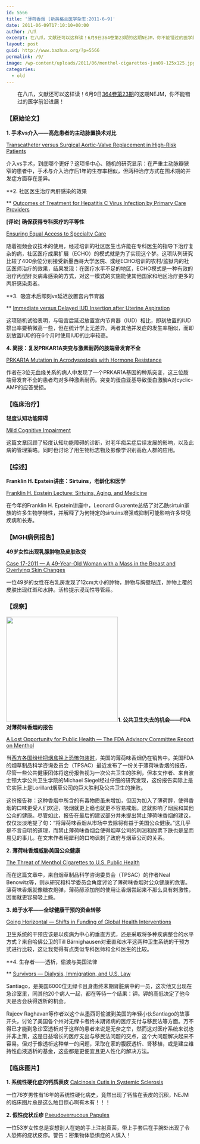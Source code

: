 ```yaml
---
id: 5566
title: '薄荷香烟 [新英格兰医学杂志:2011-6-9]'
date: 2011-06-09T17:10:10+00:00
author: 八爪
excerpt: 在八爪，文献还可以这样读！6月9日364卷第23期的这期NEJM，你不能错过的医学前沿进展！
layout: post
guid: http://www.bazhua.org/?p=5566
permalink: /9/
image: /wp-content/uploads/2011/06/menthol-cigarettes-jan09-125x125.jpg
categories:
  - old
---
```

<p style="padding-left: 30px;">
  在八爪，文献还可以这样读！6月9日<a href="http://www.nejm.org/toc/nejm/364/23" target="_self">364卷第23期</a>的这期NEJM，你不能错过的医学前沿进展！
</p>

### 【原始论文】

**1. 手术vs介入——高危患者的主动脉置换术对比**
  
[Transcatheter versus Surgical Aortic-Valve Replacement in High-Risk Patients](http://www.nejm.org/doi/full/10.1056/NEJMoa1103510)
  
介入vs手术，到底哪个更好？这项多中心、随机的研究显示：在严重主动脉瓣狭窄的患者中，手术与介入治疗后1年的生存率相似，但两种治疗方式在围术期的并发症方面存在差异。

**2. 社区医生治疗丙肝感染的效果
  
** [Outcomes of Treatment for Hepatitis C Virus Infection by Primary Care Providers](http://www.nejm.org/doi/full/10.1056/NEJMoa1009370)
  
**[评论] 确保获得专科医疗的平等性**
  
<a href="http://click2.nejm.org/cts/click?q=66666779%3B67543181%3BPr99t8guI7L0eUMufnvEOKvzfd0nSO8SU%2BGe5SMsBTE%3D" target="_blank">Ensuring Equal Access to Specialty Care</a>
  
随着视频会议技术的使用，经过培训的社区医生也许能在专科医生的指导下治疗复杂的病，社区医疗成果扩展（ECHO）的模式就是为了实现这个梦。这项队列研究比较了400余位分别接受新墨西哥大学医院、或经ECHO培训的农村/监狱内的社区医师治疗的效果，结果发现：在医疗水平不足的地区，ECHO模式是一种有效的治疗丙型肝炎病毒感染的方式，对这一模式的实施能使其他国家和地区治疗更多的丙肝感染患者。

[](http://www.nejm.org/doi/full/10.1056/NEJMoa1013792)**3.  吸宫术后即刻vs延迟放置宫内节育器
  
** [Immediate versus Delayed IUD Insertion after Uterine Aspiration](http://www.nejm.org/doi/full/10.1056/NEJMoa1011600)
  
这项随机试验表明，与吸宫后延迟放置宫内节育器（IUD）相比，即刻放置的IUD排出率要稍微高一些，但在统计学上无差异。两者其他并发症的发生率相似，而即刻放置IUD的在6个月时使用IUD的比率较高。

**4. 简报：复发PRKAR1A突变与激素耐药的肢端骨发育不全**
  
[PRKAR1A Mutation in Acrodysostosis with Hormone Resistance](http://www.nejm.org/doi/full/10.1056/NEJMoa1012717)
  
作者在3位无血缘关系的病人中发现了一个PRKAR1A基因的种系突变，这三位肢端骨发育不全的患者均对多种激素耐药。突变的蛋白亚基导致蛋白激酶A对cyclic-AMP的应答受损。

### 【临床治疗】

**轻度认知功能障碍**
  
[Mild Cognitive Impairment](http://www.nejm.org/doi/full/10.1056/NEJMcp0910237)
  
这篇文章回顾了轻度认知功能障碍的诊断，对老年痴呆症后续发展的影响，以及此病的管理策略。同时也讨论了用生物标志物及影像学识别高危人群的应用。

### 【综述】

**Franklin H. Epstein讲座：Sirtuins，老龄化和医学**
  
[Franklin H. Epstein Lecture: Sirtuins, Aging, and Medicine](http://www.nejm.org/doi/full/10.1056/NEJMra1100831)
  
在今年的Franklin H. Epstein讲座中，Leonard Guarente总结了对乙酰sirtuin家族的许多生物学特性，并解释了为何特定的sirtuins增强或抑制可能影响许多常见疾病和长寿。

### 【MGH病例报告】

**49岁女性出现乳腺肿物及皮肤改变**
  
[Case 17-2011 — A 49-Year-Old Woman with a Mass in the Breast and Overlying Skin Changes](http://www.nejm.org/doi/full/10.1056/NEJMcpc1100922)
  
一位49岁的女性在右乳房发现了12cm大小的肿物，肿物与胸壁粘连，肿物上覆的皮肤出现红斑和水肿。活检提示浸润性导管癌。

### 【观察】

[<img class="alignright size-medium wp-image-5587" title="menthol-cigarettes-jan09" src="/wp-content/uploads/2011/06/menthol-cigarettes-jan09-300x281.jpg" alt="" width="300" height="281" srcset="/wp-content/uploads/2011/06/menthol-cigarettes-jan09-300x281.jpg 300w, /wp-content/uploads/2011/06/menthol-cigarettes-jan09-150x140.jpg 150w, /wp-content/uploads/2011/06/menthol-cigarettes-jan09.jpg 320w" sizes="(max-width: 300px) 100vw, 300px" />](/wp-content/uploads/2011/06/menthol-cigarettes-jan09.jpg)**1. 公共卫生失去的机会——FDA对薄荷味香烟的报告**
  
[A Lost Opportunity for Public Health — The FDA Advisory Committee Report on Menthol](http://www.nejm.org/doi/full/10.1056/NEJMp1103403)
  
当[西方各国纷纷把烟盒换上恐怖包装时](http://www.bangbenw.com/wzlf/qmflx/lsfg/201103/t20110303_373047.shtml)，美国的薄荷味香烟仍在销售中。美国FDA的烟草制品科学咨询委员会（TPSAC）最近发布了一份关于薄荷味香烟的报告，尽管一些公共健康团体将这份报告视为一次公共卫生的胜利，但本文作者、来自波士顿大学公共卫生学院的Michael Siegel经过仔细的研究发现，这份报告实际上是它实际上是Lorillard烟草公司的巨大胜利及公共卫生的挫败。
  
这份报告称：这种香烟中所含的有毒物质虽未增加，但因为加入了薄荷醇，使得香烟的口味更受人们欢迎，吸烟就更上瘾也就更不容易戒烟。这就影响了烟民和其他公众的健康。尽管如此，报告在最后的建议部分并未提出禁止薄荷味香烟的建议，仅仅淡淡地提了句：“将薄荷味香烟从市场中去除将有益于美国公众健康。”这几乎是不言自明的道理，而禁止薄荷味香烟会使得烟草公司的利润和股票下跌也是显而易见的事儿。在文末作者用犀利的口吻讽刺了政府与烟草公司的关系。

**2. 薄荷味香烟威胁美国公众健康**
  
[The Threat of Menthol Cigarettes to U.S. Public Health](http://www.nejm.org/doi/full/10.1056/NEJMp1103610)
  
而在这篇文章中，来自烟草制品科学咨询委员会（TPSAC）的作者Neal Benowitz等，则从研究和科学委员会角度讨论了薄荷味香烟对公众健康的危害。薄荷味香烟就像糖衣炮弹，薄荷醇添加剂的使用让香烟尝起来不那么具有刺激性，因而就更容易吸上瘾。

[](http://www.nejm.org/doi/full/10.1056/NEJMp1104409)**3. 趋于水平——全球健康干预的资金转移**[](http://www.nejm.org/doi/full/10.1056/NEJMp1103604)
  
[Going Horizontal — Shifts in Funding of Global Health Interventions](http://www.nejm.org/doi/full/10.1056/NEJMp1014255)
  
卫生系统的干预应该是以疾病为中心的垂直方式，还是采取将多种疾病整合的水平方式？来自哈佛公卫的Till Bärnighausen对垂直和水平这两种卫生系统的干预方式进行比较，这让我觉得有点类似专科医师和全科医生的比较。

**4. 生存者——透析，偷渡与美国法律
  
** [Survivors — Dialysis, Immigration, and U.S. Law](http://www.nejm.org/doi/full/10.1056/NEJMp1101195)
  
Santiago，是美国6000位无绿卡且身患终末期肾脏病中的一员，这次他又出现在急诊室里，同其他20个​​病人一起，都在等待一个结果：钾。钾的高低决定了他今天是否会获得透析的机会。
  
Rajeev Raghavan等作者以这个从墨西哥偷渡到美国的年轻小伙Santiago的故事开头，讨论了美国各个州对无绿卡者终末期肾病的医疗支付与移民法等方面。万不得已才能到急诊室透析对于这样的患者来说是无奈之举，然而这对医疗系统来说也并非上策，这是日益增长的医疗支出与移民法问题的交点，这个大问题解决起来不容易。但对于像透析这种单一的问题，采取在家的腹膜透析、肾移植，或是建立维持性血液透析的基金，这些都是更便宜且更人性化的解决方法。

### 【临床图片】

**1. 系统性硬化症的钙质表皮** [Calcinosis Cutis in Systemic Sclerosis](http://www.nejm.org/doi/full/10.1056/NEJMicm1011692)
  
一位76岁男性有16年的系统性硬化病史，竟然出现了钙盐在表皮的沉积，NEJM的临床图片总是这么触目惊心啊有木有！！！

**2. 假性疣状丘疹** [Pseudoverrucous Papules](http://www.nejm.org/doi/full/10.1056/NEJMicm1007893)
  
一位53岁女性总是妄想别人在她的手上注射真菌，带上手套后在手腕处出现了令人恐怖的疣状皮疹。警告：密集物体恐惧症的人慎入！
